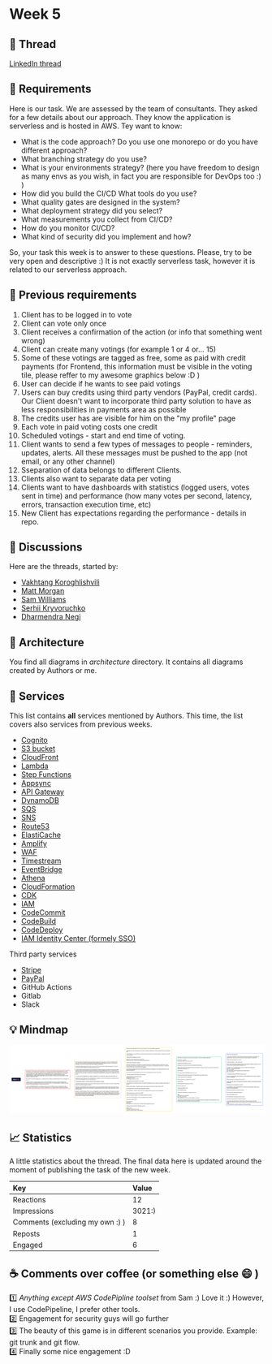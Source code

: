 # Week 5

## :link: Thread

[LinkedIn thread](https://www.linkedin.com/posts/pawelpiwosz_devops-aws-design-activity-7025588254343114752-mGiS)

## :page_with_curl: Requirements

Here is our task. We are assessed by the team of consultants. They asked for a few details about our approach. They know the application is serverless and is hosted in AWS. Tey want to know:

* What is the code approach? Do you use one monorepo or do you have different approach?
* What branching strategy do you use?
* What is your environments strategy? (here you have freedom to design as many envs as you wish, in fact you are responsible for DevOps too :) )
* How did you build the CI/CD What tools do you use?
* What quality gates are designed in the system?
* What deployment strategy did you select?
* What measurements you collect from CI/CD?
* How do you monitor CI/CD?
* What kind of security did you implement and how?

So, your task this week is to answer to these questions. Please, try to be very open and descriptive :) It is not exactly serverless task, however it is related to our serverless approach.

## :bookmark_tabs: Previous requirements

1. Client has to be logged in to vote
2. Client can vote only once
3. Client receives a confirmation of the action (or info that something went wrong)
4. Client can create many votings (for example 1 or 4 or... 15)
5. Some of these votings are tagged as free, some as paid with credit payments (for Frontend, this information must be visible in the voting tile, please reffer to my awesome graphics below :D )
6. User can decide if he wants to see paid votings
7. Users can buy credits using third party vendors (PayPal, credit cards). Our Client doesn't want to incorporate third party solution to have as less responsibilities in payments area as possible
8. The credits user has are visible for him on the "my profile" page
9. Each vote in paid voting costs one credit
10. Scheduled votings - start and end time of voting.
11. Client wants to send a few types of messages to people - reminders, updates, alerts. All these messages must be pushed to the app (not email, or any other channel)
12. Sseparation of data belongs to different Clients.
13. Clients also want to separate data per voting
14. Clients want to have dashboards with statistics (logged users, votes sent in time) and performance (how many votes per second, latency, errors, transaction execution time, etc)
15. New Client has expectations regarding the performance - details in repo.

## :thought_balloon: Discussions

Here are the threads, started by:

* [Vakhtang Koroghlishvili](discussions/VakhtangKoroghlishvili.md)
* [Matt Morgan](discussions/MattMorgan.md)
* [Sam Williams](discussions/SamWilliams.md)
* [Serhii Kryvoruchko](discussions/SerhiiKryvoruchko.md)
* [Dharmendra Negi](discussions/DharmendraNegi.md)

## :triangular_ruler: Architecture

You find all diagrams in *architecture* directory. It contains all diagrams created by Authors or me.

## :hammer: Services

This list contains **all** services mentioned by Authors. This time, the list covers also services from previous weeks.

* [Cognito](https://aws.amazon.com/cognito/)
* [S3 bucket](https://aws.amazon.com/s3/)
* [CloudFront](https://aws.amazon.com/cloudfront/)
* [Lambda](https://aws.amazon.com/lambda/)
* [Step Functions](https://aws.amazon.com/step-functions/)
* [Appsync](https://aws.amazon.com/appsync/)
* [API Gateway](https://aws.amazon.com/api-gateway/)
* [DynamoDB](https://aws.amazon.com/dynamodb/)
* [SQS](https://aws.amazon.com/sqs/)
* [SNS](https://aws.amazon.com/sns/)
* [Route53](https://aws.amazon.com/route53/)
* [ElastiCache](https://aws.amazon.com/elasticache/)
* [Amplify](https://aws.amazon.com/amplify/)
* [WAF](https://aws.amazon.com/waf/)
* [Timestream](https://aws.amazon.com/timestream/)
* [EventBridge](https://aws.amazon.com/eventbridge/)
* [Athena](https://aws.amazon.com/athena/)
* [CloudFormation](https://aws.amazon.com/cloudformation/)
* [CDK](https://aws.amazon.com/cdk/)
* [IAM](https://aws.amazon.com/iam/)
* [CodeCommit](https://aws.amazon.com/codecommit/)
* [CodeBuild](https://aws.amazon.com/codebuild/)
* [CodeDeploy](https://aws.amazon.com/codedeploy/)
* [IAM Identity Center (formely SSO)](https://aws.amazon.com/iam/identity-center/)

Third party services

* [Stripe](https://stripe.com/)
* [PayPal](https://www.paypal.com/)
* GitHub Actions
* Gitlab
* Slack

## :bulb: Mindmap

![Mindmap for week 5](assets/week5-map.png)

## :chart_with_upwards_trend: Statistics

A little statistics about the thread. The final data here is updated around the moment of publishing the task of the new week.

| Key                             | Value |
| :------------------------------ | :---- |
| Reactions                       | 12    |
| Impressions                     | 3021:)|
| Comments (excluding my own :) ) | 8     |
| Reposts                         | 1     |
| Engaged                         | 6     |

## :coffee: Comments over coffee (or something else :smile: )

:one: *Anything except AWS CodePipline toolset* from Sam :) Love it :) However, I use CodePipeline, I prefer other tools.  
:two: Engagement for security guys will go further  
:three: The beauty of this game is in different scenarios you provide. Example: git trunk and git flow.  
:four: Finally some nice engagement :D
